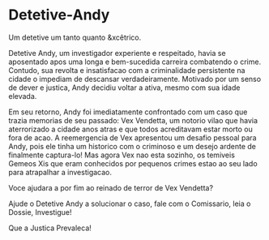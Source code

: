 # Detetive-Andy
Um detetive um tanto quanto &amp;xcêtrico.

Detetive Andy, um investigador experiente e respeitado, havia se aposentado apos uma longa e bem-sucedida carreira combatendo o crime. Contudo, sua revolta e insatisfacao com a criminalidade persistente na cidade o impediam de descansar verdadeiramente. Motivado por um senso de dever e justica, Andy decidiu voltar a ativa, mesmo com sua idade elevada.

Em seu retorno, Andy foi imediatamente confrontado com um caso que trazia memorias de seu passado: Vex Vendetta, um notorio vilao que havia aterrorizado a cidade anos atras e que todos acreditavam estar morto ou fora de acao. A reemergencia de Vex apresentou um desafio pessoal para Andy, pois ele tinha um historico com o criminoso e um desejo ardente de finalmente captura-lo! Mas agora Vex nao esta sozinho, os temiveis Gemeos Xis que eram conhecidos por pequenos crimes estao ao seu lado para atrapalhar a investigacao.

Voce ajudara a por fim ao reinado de terror de Vex Vendetta?

Ajude o Detetive Andy a solucionar o caso, fale com o Comissario, leia o Dossie, Investigue! 

Que a Justica Prevaleca!
